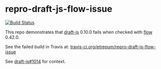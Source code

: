 # repro-draft-js-flow-issue

[![Build Status](https://travis-ci.org/etrepum/repro-draft-js-flow-issue.svg?branch=master)](https://travis-ci.org/etrepum/repro-draft-js-flow-issue)

This repo demonstrates that
[draft-js](https://github.com/facebook/draft-js) 0.10.0
fails when checked with [flow](https://github.com/facebook/flow) 0.42.0.

See the failed build in Travis at: [travis-ci.org/etrepum/repro-draft-js-flow-issue](https://travis-ci.org/etrepum/repro-draft-js-flow-issue)

See [draft-js#1014](https://github.com/facebook/draft-js/issues/1014) for context.
